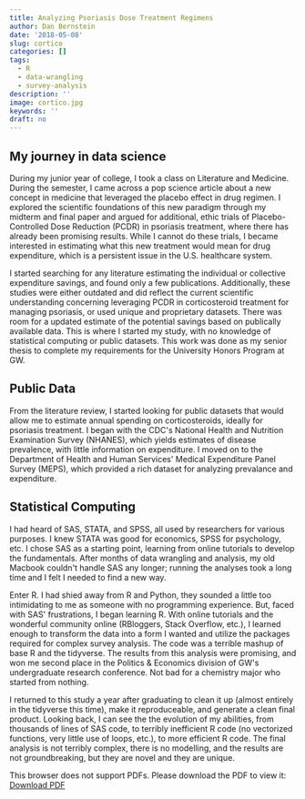 ```yaml
---
title: Analyzing Psoriasis Dose Treatment Regimens 
author: Dan Bernstein
date: '2018-05-08'
slug: cortico
categories: []
tags:
  - R
  - data-wrangling
  - survey-analysis
description: ''
image: cortico.jpg
keywords: ''
draft: no
---
```


## My journey in data science

During my junior year of college, I took a class on Literature and Medicine. During the semester, I came across a pop science article about a new concept in medicine that leveraged the placebo effect in drug regimen. I explored the scientific foundations of this new paradigm through my midterm and final paper and argued for additional, ethic trials of Placebo-Controlled Dose Reduction (PCDR) in psoriasis treatment, where there has already been promising results. While I cannot do these trials, I became interested in estimating what this new treatment would mean for drug expenditure, which is a persistent issue in the U.S. healthcare system. 

I started searching for any literature estimating the individual or collective expenditure savings, and found only a few publications. Additionally, these studies were either outdated and did reflect the current scientific understanding concerning leveraging PCDR in corticosteroid treatment for managing psoriasis, or used unique and proprietary datasets. There was room for a updated estimate of the potential savings based on publically available data. This is where I started my study, with no knowledge of statistical computing or public datasets. This work was done as my senior thesis to complete my requirements for the University Honors Program at GW. 

## Public Data

From the literature review, I started looking for public datasets that would allow me to estimate annual spending on corticosteroids, ideally for psoriasis treatment. I began with the CDC's National Health and Nutrition Examination Survey (NHANES), which yields estimates of disease prevalence, with little information on expenditure. I moved on to the Department of Health and Human Services' Medical Expenditure Panel Survey (MEPS), which provided a rich dataset for analyzing prevalance and expenditure. 


## Statistical Computing

I had heard of SAS, STATA, and SPSS, all used by researchers for various purposes. I knew STATA was good for economics, SPSS for psychology, etc. I chose SAS as a starting point, learning from online tutorials to develop the fundamentals. After months of data wrangling and analysis, my old Macbook couldn't handle SAS any longer; running the analyses took a long time and I felt I needed to find a new way. 

Enter R. I had shied away from R and Python, they sounded a little too intimidating to me as someone with no programming experience. But, faced with SAS' frustrations, I began learning R. With online tutorials and the wonderful community online (RBloggers, Stack Overflow, etc.), I learned enough to transform the data into a form I wanted and utilize the packages required for complex survey analysis. The code was a terrible mashup of base R and the tidyverse. The results from this analysis were promising, and won me second place in the Politics & Economics division of GW's undergraduate research conference. Not bad for a chemistry major who started from nothing. 

I returned to this study a year after graduating to clean it up (almost entirely in the tidyverse this time), make it reproduceable, and generate a clean final product. Looking back, I can see the the evolution of my abilities, from thousands of lines of SAS code, to terribly inefficient R code (no vectorized functions, very little use of loops, etc.), to more efficient R code. The final analysis is not terribly complex, there is no modelling, and the results are not groundbreaking, but they are novel and they are unique. 

<div style="float: right; clear: right>
<iframe src="/thesismkdwn.pdf" width="50%" height="600px">
This browser does not support PDFs. Please download the PDF to view it: <a href="/pdf/sample-3pp.pdf">Download PDF</a>
</iframe>
</div>
